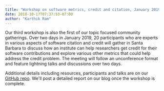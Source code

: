 ```yaml
---
title: "Workshop on software metrics, credit and citation, January 2019"
date: 2018-10-17T07:37:53-07:00
author: "Karthik Ram"
---
```


Our third workshop is also the first of our topic focused community gatherings. Over two days in January 2019, 20 participants who are experts in various aspects of software citation and credit will gather in Santa Barbara to discuss how an institute can help researchers get credit for their software contributions and explore various other metrics that could help address the credit problem.  The meeting will follow an unconference format and feature lightning talks and discussions over two days. 

Additional details including resources, participants and talks are on our <a href="https://github.com/si2-urssi/software-credit">GitHub repo</a>. We'll post a detailed report on our blog once the workshop is complete.
